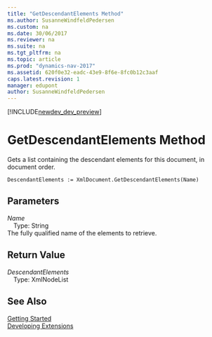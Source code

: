 ```yaml
---
title: "GetDescendantElements Method"
ms.author: SusanneWindfeldPedersen
ms.custom: na
ms.date: 30/06/2017
ms.reviewer: na
ms.suite: na
ms.tgt_pltfrm: na
ms.topic: article
ms.prod: "dynamics-nav-2017"
ms.assetid: 620f0e32-eadc-43e9-8f6e-8fc0b12c3aaf
caps.latest.revision: 1
manager: edupont
author: SusanneWindfeldPedersen
---
```


[!INCLUDE[newdev_dev_preview](../includes/newdev_dev_preview.md)]

# GetDescendantElements Method
Gets a list containing the descendant elements for this document, in document order.  
```  
DescendantElements := XmlDocument.GetDescendantElements(Name)  
```  
## Parameters
*Name*    
&emsp;Type: String  
The fully qualified name of the elements to retrieve.  
  
## Return Value
*DescendantElements*  
&emsp;Type: XmlNodeList  
  
## See Also
[Getting Started](../devenv-get-started.md)  
[Developing Extensions](../devenv-dev-overview.md)  
